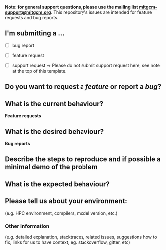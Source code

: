 **Note: for general support questions, please use the mailing list mitgcm-support@mitgcm.org**. This repository's issues are intended for feature requests and bug reports.

## I'm submitting a ... 
  - [ ] bug report
  - [ ] feature request
  - [ ] support request => Please do not submit support request here, see note at the top of this template.


## Do you want to request a *feature* or report a *bug*?


## What is the current behaviour?


**Feature requests**
## What is the desired behaviour?


**Bug reports**
## Describe the steps to reproduce and if possible a minimal demo of the problem


## What is the expected behaviour?


## Please tell us about your environment:
(e.g. HPC environment, compilers, model version, etc.)


### Other information
 (e.g. detailed explanation, stacktraces, related issues, suggestions how to fix, links for us to have context, eg. stackoverflow, gitter, etc)
